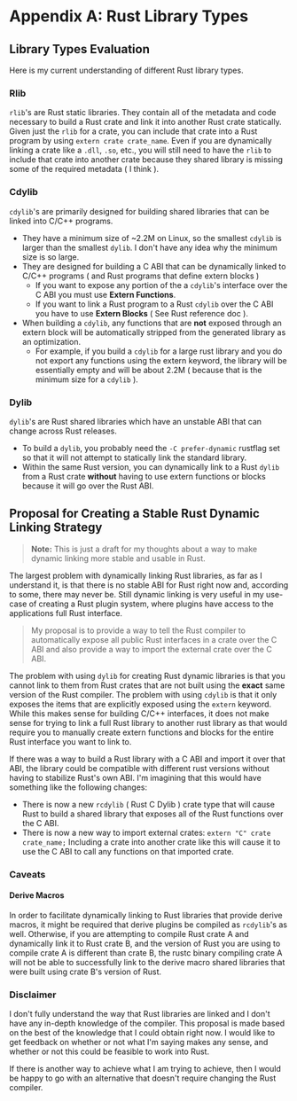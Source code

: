 # Appendix A: Rust Library Types

## Library Types Evaluation

Here is my current understanding of different Rust library types.

### Rlib

`rlib`'s are Rust static libraries. They contain all of the metadata and code necessary to build a Rust crate and link it into another Rust crate statically. Given just the `rlib` for a crate, you can include that crate into a Rust program by using `extern crate crate_name`. Even if you are dynamically linking a crate like a `.dll`, `.so`, etc., you will still need to have the `rlib` to include that crate into another crate because they shared library is missing some of the required metadata ( I think ).

### Cdylib

`cdylib`'s are primarily designed for building shared libraries that can be linked into C/C++ programs.

- They have a minimum size of ~2.2M on Linux, so the smallest `cdylib` is larger than the smallest `dylib`. I don't have any idea why the minimum size is so large.
- They are designed for building a C ABI that can be dynamically linked to C/C++ programs ( and Rust programs that define extern blocks )
  - If you want to expose any portion of the a `cdylib`'s interface over the C ABI you must use **Extern Functions**.
  - If you want to link a Rust program to a Rust `cdylib` over the C ABI you have to use **Extern Blocks** ( See Rust reference doc ).
- When building a `cdylib`, any functions that are **not** exposed through an extern block will be automatically stripped from the generated library as an optimization.
  - For example, if you build a `cdylib` for a large rust library and you do not export any functions using the extern keyword, the library will be essentially empty and will be about 2.2M ( because that is the minimum size for a `cdylib` ).

### Dylib

`dylib`'s are Rust shared libraries which have an unstable ABI that can change across Rust releases.

- To build a `dylib`, you probably need the `-C prefer-dynamic` rustflag set so that it will not attempt to statically link the standard library.
- Within the same Rust version, you can dynamically link to a Rust `dylib` from a Rust crate **without** having to use extern functions or blocks because it will go over the Rust ABI.

## Proposal for Creating a Stable Rust Dynamic Linking Strategy

> **Note:** This is just a draft for my thoughts about a way to make dynamic linking more stable and usable in Rust.

The largest problem with dynamically linking Rust libraries, as far as I understand it, is that there is no stable ABI for Rust right now and, according to some, there may never be. Still dynamic linking is very useful in my use-case of creating a Rust plugin system, where plugins have access to the applications full Rust interface.

> My proposal is to provide a way to tell the Rust compiler to automatically expose all public Rust interfaces in a crate over the C ABI and also provide a way to import the external crate over the C ABI.

The problem with using `dylib` for creating Rust dynamic libraries is that you cannot link to them from Rust crates that are not built using the **exact** same version of the Rust compiler. The problem with using `cdylib` is that it only exposes the items that are explicitly exposed using the `extern` keyword. While this makes sense for building C/C++ interfaces, it does not make sense for trying to link a full Rust library to another rust library as that would require you to manually create extern functions and blocks for the entire Rust interface you want to link to.

If there was a way to build a Rust library with a C ABI and import it over that ABI, the library could be compatible with different rust versions without having to stabilize Rust's own ABI. I'm imagining that this would have something like the following changes:

- There is now a new `rcdylib` ( Rust C Dylib ) crate type that will cause Rust to build a shared library that exposes all of the Rust functions over the C ABI.
- There is now a new way to import external crates: `extern "C" crate crate_name;` Including a crate into another crate like this will cause it to use the C ABI to call any functions on that imported crate.

### Caveats

#### Derive Macros

In order to facilitate dynamically linking to Rust libraries that provide derive macros, it might be required that derive plugins be compiled as `rcdylib`'s as well. Otherwise, if you are attempting to compile Rust crate A and dynamically link it to Rust crate B, and the version of Rust you are using to compile crate A is different than crate B, the rustc binary compiling crate A will not be able to successfully link to the derive macro shared libraries that were built using crate B's version of Rust.

### Disclaimer

I don't fully understand the way that Rust libraries are linked and I don't have any in-depth knowledge of the compiler. This proposal is made based on the best of the knowledge that I could obtain right now. I would like to get feedback on whether or not what I'm saying makes any sense, and whether or not this could be feasible to work into Rust.

If there is another way to achieve what I am trying to achieve, then I would be happy to go with an alternative that doesn't require changing the Rust compiler.
